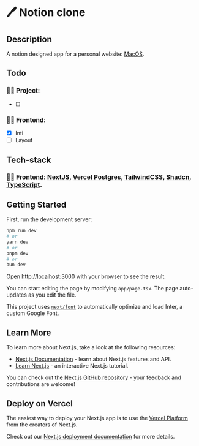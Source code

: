 # 🖊 Notion clone

## Description

A notion designed app for a personal website: [MacOS](https://github.com/elmersson/MacOS).

## Todo

### :male_detective: Project:

- [ ]

### :technologist: Frontend:

- [x] Inti
- [ ] Layout

## Tech-stack

### :technologist: Frontend: [NextJS](https://github.com/vercel/next.js), [Vercel Postgres](https://vercel.com/docs/storage/vercel-postgres), [TailwindCSS](https://github.com/tailwindlabs/tailwindcss), [Shadcn](https://github.com/shadcn-ui/ui), [TypeScript](https://github.com/microsoft/TypeScript).

## Getting Started

First, run the development server:

```bash
npm run dev
# or
yarn dev
# or
pnpm dev
# or
bun dev
```

Open [http://localhost:3000](http://localhost:3000) with your browser to see the result.

You can start editing the page by modifying `app/page.tsx`. The page auto-updates as you edit the file.

This project uses [`next/font`](https://nextjs.org/docs/basic-features/font-optimization) to automatically optimize and load Inter, a custom Google Font.

## Learn More

To learn more about Next.js, take a look at the following resources:

- [Next.js Documentation](https://nextjs.org/docs) - learn about Next.js features and API.
- [Learn Next.js](https://nextjs.org/learn) - an interactive Next.js tutorial.

You can check out [the Next.js GitHub repository](https://github.com/vercel/next.js/) - your feedback and contributions are welcome!

## Deploy on Vercel

The easiest way to deploy your Next.js app is to use the [Vercel Platform](https://vercel.com/new?utm_medium=default-template&filter=next.js&utm_source=create-next-app&utm_campaign=create-next-app-readme) from the creators of Next.js.

Check out our [Next.js deployment documentation](https://nextjs.org/docs/deployment) for more details.
